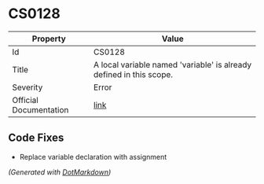 # CS0128

| Property               | Value                                                                |
| ---------------------- | -------------------------------------------------------------------- |
| Id                     | CS0128                                                               |
| Title                  | A local variable named 'variable' is already defined in this scope\. |
| Severity               | Error                                                                |
| Official Documentation | [link](http://docs.microsoft.com/en-us/dotnet/csharp/misc/cs0128)    |

## Code Fixes

* Replace variable declaration with assignment

*\(Generated with [DotMarkdown](http://github.com/JosefPihrt/DotMarkdown)\)*